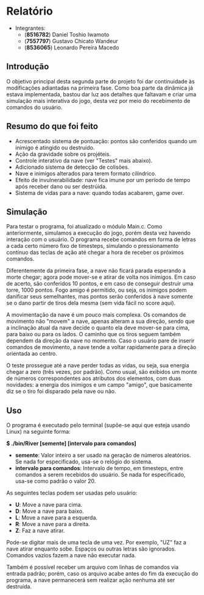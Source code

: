 Relatório
=========

  - Integrantes:
    - (**8516782**) Daniel Toshio Iwamoto
    - (**7557797**) Gustavo Chicato Wandeur
    - (**8536065**) Leonardo Pereira Macedo

Introdução
----------
  O objetivo principal desta segunda parte do projeto foi dar continuidade às modificações adiantadas na primeira fase. Como boa parte da dinâmica já estava implementada, bastou dar luz aos detalhes que faltavam e criar uma simulação mais interativa do jogo, desta vez por meio do recebimento de comandos do usuário.


Resumo do que foi feito
-----------------------
  - Acrescentado sistema de pontuação: pontos são conferidos quando um inimigo é atingido ou destruído.
  - Ação da gravidade sobre os projéteis.
  - Controle interativo da nave (ver "Testes" mais abaixo).
  - Adicionado sistema de detecção de colisões.
  - Nave e inimigos alterados para terem formato cilíndrico.
  - Efeito de invulnerabilidade: nave fica imune por um período de tempo após receber dano ou ser destrúida.
  - Sistema de vidas para a nave: quando todas acabarem, game over.

Simulação
---------
  Para testar o programa, foi atualizado o módulo Main.c. Como anteriormente, simulamos a execução do jogo, porém desta vez havendo interação com o usuário. O programa recebe comandos em forma de letras a cada certo número fixo de timesteps, simulando o pressionamento contínuo das teclas de ação até chegar a hora de receber os próximos comandos.
  
  Diferentemente da primeira fase, a nave não ficará parada esperando a morte chegar; agora pode mover-se e atirar de volta nos inimigos. Em caso de acerto, são conferidos 10 pontos, e em caso de conseguir destruir uma torre, 1000 pontos. Fogo amigo é permitido, ou seja, os inimigos podem danificar seus semelhantes, mas pontos serão conferidos à nave somente se o dano partir de tiros dela mesma (sem vida fácil no score aqui).
  
  A movimentação da nave é um pouco mais complexa. Os comandos de movimento não "movem" a nave, apenas alteram a sua direção, sendo que a inclinação atual da nave decide o quanto ela deve mover-se para cima, para baixo ou para os lados. O caminho que os tiros seguem também dependem da direção da nave no momento. Caso o usuário pare de inserir comandos de movimento, a nave tende a voltar rapidamente para a direção orientada ao centro.
  
  O teste prossegue até a nave perder todas as vidas, ou seja, sua energia chegar a zero (três vezes, por padrão). Como usual, são exibidos um monte de números correspondentes aos atributos dos elementos, com duas novidades: a energia dos inimigos e um campo "amigo", que basicamente diz se o tiro foi disparado pela nave ou não.

Uso
---
  O programa é executado pelo terminal (supõe-se aqui que esteja usando Linux) na seguinte forma:
  
  **$ ./bin/River [semente] [intervalo para comandos]**
  
  - **semente**: Valor inteiro a ser usado na geração de números aleatórios. Se nada for especificado, usa-se o relógio do sistema.
  - **intervalo para comandos**: Intervalo de tempo, em timesteps, entre comandos a serem recebidos do usuário. Se nada for especificado, usa-se como padrão o valor 20.

  As seguintes teclas podem ser usadas pelo usuário:
  - **U**: Move a nave para cima.
  - **D**: Move a nave para baixo.
  - **L**: Move a nave para a esquerda.
  - **R**: Move a nave para a direita.
  - **Z**: Faz a nave atirar.

  Pode-se digitar mais de uma tecla de uma vez. Por exemplo, "UZ" faz a nave atirar enquanto sobe. Espaços ou outras letras são ignorados. Comandos vazios fazem a nave não executar nada.

  Também é possível receber um arquivo com linhas de comandos via entrada padrão; porém, caso os arquivo acabe antes do fim da execução do programa, a nave permanecerá sem realizar ação nenhuma até ser destruída.

